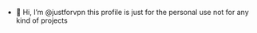 - 👋 Hi, I’m @justforvpn
this profile is just for the personal use not for any kind of projects 


<!---
justforvpn/justforvpn is a ✨ special ✨ repository because its `README.md` (this file) appears on your GitHub profile.
You can click the Preview link to take a look at your changes.
--->

